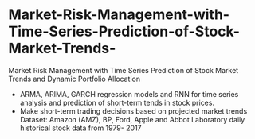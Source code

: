 # Market-Risk-Management-with-Time-Series-Prediction-of-Stock-Market-Trends-
Market Risk Management with Time Series Prediction of Stock Market Trends and Dynamic Portfolio Allocation  
* ARMA, ARIMA, GARCH regression models and RNN for time series analysis and prediction of short-term tends in stock prices. 
* Make short-term trading decisions based on projected market trends Dataset: Amazon (AMZ), BP, Ford, Apple and Abbot Laboratory daily historical stock data from 1979- 2017
